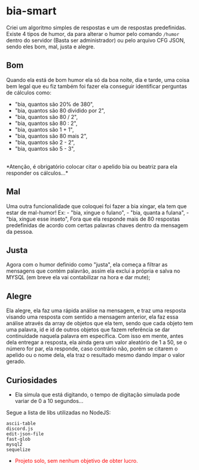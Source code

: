 # bia-smart

Criei um algoritmo simples de respostas e um de respostas predefinidas.
Existe 4 tipos de humor, da para alterar o humor pelo comando `/humor` dentro do servidor (Basta ser administrador) ou pelo arquivo CFG JSON, sendo eles bom, mal, justa e alegre.

## Bom
Quando ela está de bom humor ela só da boa noite, dia e tarde, uma coisa bem legal que eu fiz também foi fazer ela conseguir identificar perguntas de cálculos como:
 - "bia, quantos são 20% de 380",
 - "bia, quantos são 80 dividido por 2",
 - "bia, quantos são 80 / 2",
 - "bia, quantos são 80 : 2",
 - "bia, quantos são 1 + 1",
 - "bia, quantos são 80 mais 2",
 - "bia, quantos são 2 - 2",
 - "bia, quantos são 5 - 3",
 <br/>
 *Atenção, é obrigatório colocar citar o apelido bia ou beatriz para ela responder os cálculos...*
 
## Mal
 Uma outra funcionalidade que coloquei foi fazer a bia xingar, ela tem que estar de mal-humor!
  Ex: 
    - "bia, xingue o fulano",
    - "bia, quanta a fulana",
    - "bia, xingue esse inseto",
Fora que ela responde mais de 80 respostas predefinidas de acordo com certas palavras chaves dentro da mensagem da pessoa.

## Justa
Agora com o humor definido como "justa", ela começa a filtrar as mensagens que contém palavrão, assim ela exclui a própria e salva no MYSQL (em breve ela vai contabilizar na hora e dar mute);

## Alegre
Ela alegre, ela faz uma rápida análise na mensagem, e traz uma resposta visando uma resposta com sentido a mensagem anterior, ela faz essa análise através da array de objetos que ela tem, sendo que cada objeto tem uma palavra, id e id de outros objetos que fazem referência se dar continuidade naquela palavra em específica. Com isso em mente, antes dela entregar a resposta, ela ainda gera um valor aleatório de 1 a 50, se o número for par, ela responde, caso contrário não, porém se citarem o apelido ou o nome dela, ela traz o resultado mesmo dando ímpar o valor gerado.


## Curiosidades
 - Ela simula que está digitando, o tempo de digitação simulada pode variar de 0 a 10 segundos...


Segue a lista de libs utilizadas no NodeJS:
```
ascii-table
discord.js
edit-json-file
fast-glob
mysql2
sequelize
```


* <p style="color: red;">Projeto solo, sem nenhum objetivo de obter lucro.</p>
